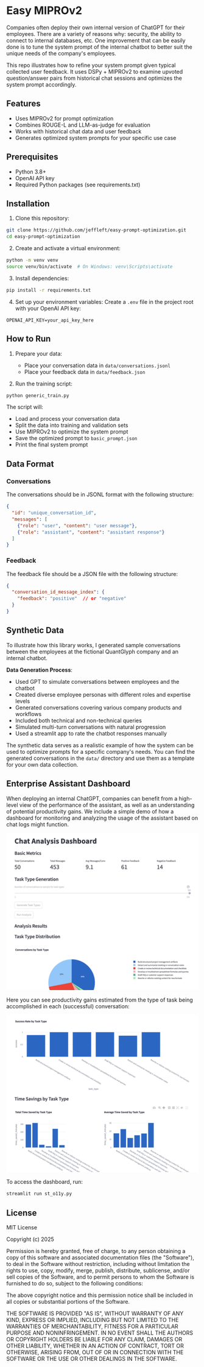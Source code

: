 # Easy MIPROv2
Companies often deploy their own internal version of ChatGPT for their employees. There are a variety of reasons why: security, the ability to connect to internal databases, etc. One improvement that can be easily done is to tune the system prompt of the internal chatbot to better suit the unique needs of the company's employees.

This repo illustrates how to refine your system prompt given typical collected user feedback. It uses DSPy + MIPROv2 to examine upvoted question/answer pairs from historical chat sessions and optimizes the system prompt accordingly.

## Features
- Uses MIPROv2 for prompt optimization
- Combines ROUGE-L and LLM-as-judge for evaluation
- Works with historical chat data and user feedback
- Generates optimized system prompts for your specific use case

## Prerequisites
- Python 3.8+
- OpenAI API key
- Required Python packages (see requirements.txt)

## Installation
1. Clone this repository:
```bash
git clone https://github.com/jeffleft/easy-prompt-optimization.git
cd easy-prompt-optimization
```

2. Create and activate a virtual environment:
```bash
python -m venv venv
source venv/bin/activate  # On Windows: venv\Scripts\activate
```

3. Install dependencies:
```bash
pip install -r requirements.txt
```

4. Set up your environment variables:
Create a `.env` file in the project root with your OpenAI API key:
```
OPENAI_API_KEY=your_api_key_here
```

## How to Run
1. Prepare your data:
   - Place your conversation data in `data/conversations.jsonl`
   - Place your feedback data in `data/feedback.json`

2. Run the training script:
```bash
python generic_train.py
```

The script will:
- Load and process your conversation data
- Split the data into training and validation sets
- Use MIPROv2 to optimize the system prompt
- Save the optimized prompt to `basic_prompt.json`
- Print the final system prompt

## Data Format
### Conversations
The conversations should be in JSONL format with the following structure:
```json
{
  "id": "unique_conversation_id",
  "messages": [
    {"role": "user", "content": "user message"},
    {"role": "assistant", "content": "assistant response"}
  ]
}
```

### Feedback
The feedback file should be a JSON file with the following structure:
```json
{
  "conversation_id_message_index": {
    "feedback": "positive"  // or "negative"
  }
}
```

## Synthetic Data
To illustrate how this library works, I generated sample conversations between the employees at the fictional QuantGlyph company and an internal chatbot.

**Data Generation Process**:
   - Used GPT to simulate conversations between employees and the chatbot
   - Created diverse employee personas with different roles and expertise levels
   - Generated conversations covering various company products and workflows
   - Included both technical and non-technical queries
   - Simulated multi-turn conversations with natural progression
   - Used a streamlit app to rate the chatbot responses manually

The synthetic data serves as a realistic example of how the system can be used to optimize prompts for a specific company's needs. You can find the generated conversations in the `data/` directory and use them as a template for your own data collection.

## Enterprise Assistant Dashboard
When deploying an internal ChatGPT, companies can benefit from a high-level view of the performance of the assistant, as well as an understanding of potential productivity gains. We include a simple demo of how a dashboard for monitoring and analyzing the usage of the assistant based on chat logs might function.

![Dashboard Screenshot](data/images/screenshot_main.png)

Here you can see productivity gains estimated from the type of task being accomplished in each (successful) conversation:

![Detailed Metrics](data/images/screenshot_tasks.png)

To access the dashboard, run:
```bash
streamlit run st_o11y.py
```

## License
MIT License

Copyright (c) 2025

Permission is hereby granted, free of charge, to any person obtaining a copy
of this software and associated documentation files (the "Software"), to deal
in the Software without restriction, including without limitation the rights
to use, copy, modify, merge, publish, distribute, sublicense, and/or sell
copies of the Software, and to permit persons to whom the Software is
furnished to do so, subject to the following conditions:

The above copyright notice and this permission notice shall be included in all
copies or substantial portions of the Software.

THE SOFTWARE IS PROVIDED "AS IS", WITHOUT WARRANTY OF ANY KIND, EXPRESS OR
IMPLIED, INCLUDING BUT NOT LIMITED TO THE WARRANTIES OF MERCHANTABILITY,
FITNESS FOR A PARTICULAR PURPOSE AND NONINFRINGEMENT. IN NO EVENT SHALL THE
AUTHORS OR COPYRIGHT HOLDERS BE LIABLE FOR ANY CLAIM, DAMAGES OR OTHER
LIABILITY, WHETHER IN AN ACTION OF CONTRACT, TORT OR OTHERWISE, ARISING FROM,
OUT OF OR IN CONNECTION WITH THE SOFTWARE OR THE USE OR OTHER DEALINGS IN THE
SOFTWARE.

